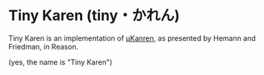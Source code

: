 # Tiny Karen (tiny・かれん)

Tiny Karen is an implementation of [µKanren](http://webyrd.net/scheme-2013/papers/HemannMuKanren2013.pdf), as presented by Hemann and Friedman, in Reason.

(yes, the name is "Tiny Karen")

